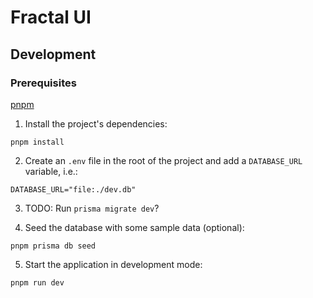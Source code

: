 # Fractal UI

## Development

### Prerequisites

[pnpm](https://pnpm.io/)

1. Install the project's dependencies:
```shell
pnpm install
```

2. Create an `.env` file in the root of the project and add a `DATABASE_URL` variable, i.e.:
```shell
DATABASE_URL="file:./dev.db"
```

3. TODO: Run `prisma migrate dev`?

4. Seed the database with some sample data (optional):
```shell
pnpm prisma db seed
```

5. Start the application in development mode:
```shell
pnpm run dev
```
